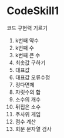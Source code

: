 # CodeSkill1
코드 구현력 기르기 
1. k번째 약수
2. k번째 수
3. k번째 큰 수
4. 최솟값 구하기
5. 대표값
6. 대표값 오류수정
7. 정다면체
8. 자릿수의 합
9. 소수의 개수
10. 뒤집은 소수
11. 주사위 게임
12. 점수 계산
13. 회문 문자열 검사
